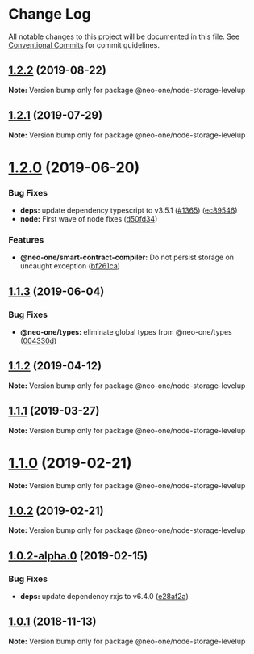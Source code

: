 # Change Log

All notable changes to this project will be documented in this file.
See [Conventional Commits](https://conventionalcommits.org) for commit guidelines.

## [1.2.2](https://github.com/neo-one-suite/neo-one/compare/@neo-one/node-storage-levelup@1.2.1...@neo-one/node-storage-levelup@1.2.2) (2019-08-22)

**Note:** Version bump only for package @neo-one/node-storage-levelup





## [1.2.1](https://github.com/neo-one-suite/neo-one/compare/@neo-one/node-storage-levelup@1.2.0...@neo-one/node-storage-levelup@1.2.1) (2019-07-29)

**Note:** Version bump only for package @neo-one/node-storage-levelup





# [1.2.0](https://github.com/neo-one-suite/neo-one/compare/@neo-one/node-storage-levelup@1.1.3...@neo-one/node-storage-levelup@1.2.0) (2019-06-20)


### Bug Fixes

* **deps:** update dependency typescript to v3.5.1 ([#1365](https://github.com/neo-one-suite/neo-one/issues/1365)) ([ec89546](https://github.com/neo-one-suite/neo-one/commit/ec89546))
* **node:** First wave of node fixes ([d50fd34](https://github.com/neo-one-suite/neo-one/commit/d50fd34))


### Features

* **@neo-one/smart-contract-compiler:** Do not persist storage on uncaught exception ([bf261ca](https://github.com/neo-one-suite/neo-one/commit/bf261ca))





## [1.1.3](https://github.com/neo-one-suite/neo-one/compare/@neo-one/node-storage-levelup@1.1.2...@neo-one/node-storage-levelup@1.1.3) (2019-06-04)


### Bug Fixes

* **@neo-one/types:** eliminate global types from @neo-one/types ([004330d](https://github.com/neo-one-suite/neo-one/commit/004330d))





## [1.1.2](https://github.com/neo-one-suite/neo-one/compare/@neo-one/node-storage-levelup@1.1.1...@neo-one/node-storage-levelup@1.1.2) (2019-04-12)

**Note:** Version bump only for package @neo-one/node-storage-levelup





## [1.1.1](https://github.com/neo-one-suite/neo-one/compare/@neo-one/node-storage-levelup@1.1.0...@neo-one/node-storage-levelup@1.1.1) (2019-03-27)

**Note:** Version bump only for package @neo-one/node-storage-levelup





# [1.1.0](https://github.com/neo-one-suite/neo-one/compare/@neo-one/node-storage-levelup@1.0.2...@neo-one/node-storage-levelup@1.1.0) (2019-02-21)

**Note:** Version bump only for package @neo-one/node-storage-levelup





## [1.0.2](https://github.com/neo-one-suite/neo-one/compare/@neo-one/node-storage-levelup@1.0.2-alpha.0...@neo-one/node-storage-levelup@1.0.2) (2019-02-21)

**Note:** Version bump only for package @neo-one/node-storage-levelup





## [1.0.2-alpha.0](https://github.com/neo-one-suite/neo-one/compare/@neo-one/node-storage-levelup@1.0.1...@neo-one/node-storage-levelup@1.0.2-alpha.0) (2019-02-15)


### Bug Fixes

* **deps:** update dependency rxjs to v6.4.0 ([e28af2a](https://github.com/neo-one-suite/neo-one/commit/e28af2a))





## [1.0.1](https://github.com/neo-one-suite/neo-one/compare/@neo-one/node-storage-levelup@1.0.0...@neo-one/node-storage-levelup@1.0.1) (2018-11-13)

**Note:** Version bump only for package @neo-one/node-storage-levelup
